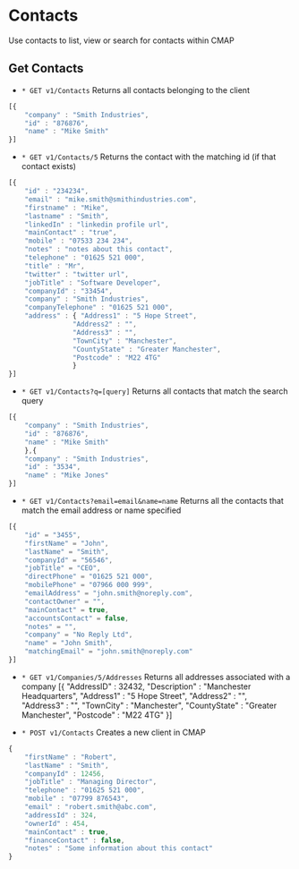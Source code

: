 # Contacts
Use contacts to list, view or search for contacts within CMAP

## Get Contacts
* `* GET v1/Contacts` Returns all contacts belonging to the client
```javascript
[{
	"company" : "Smith Industries",
	"id" : "876876",
	"name" : "Mike Smith"
}]
```

* `* GET v1/Contacts/5` Returns the contact with the matching id (if that contact exists)
```javascript
[{ 
	"id" : "234234",
	"email" : "mike.smith@smithindustries.com",
	"firstname" : "Mike",
	"lastname" : "Smith",
	"linkedIn" : "linkedin profile url",
	"mainContact" : "true",
	"mobile" : "07533 234 234",
	"notes" : "notes about this contact",
	"telephone" : "01625 521 000",
	"title" : "Mr",
	"twitter" : "twitter url",
	"jobTitle" : "Software Developer",
	"companyId" : "33454",
	"company" : "Smith Industries",
	"companyTelephone" : "01625 521 000",
	"address" : { "Address1" : "5 Hope Street",
				"Address2" : "",
				"Address3" : "",
				"TownCity" : "Manchester",
				"CountyState" : "Greater Manchester",
				"Postcode" : "M22 4TG" 
				}
}]
```

* `* GET v1/Contacts?q=[query]` Returns all contacts that match the search query
```javascript
[{
	"company" : "Smith Industries",
	"id" : "876876",
	"name" : "Mike Smith"
	},{
	"company" : "Smith Industries",
	"id" : "3534",
	"name" : "Mike Jones"
}]
```

* `* GET v1/Contacts?email=email&name=name` Returns all the contacts that match the email address or name specified
```javascript
[{
 	"id" = "3455",
	"firstName" = "John",
	"lastName" = "Smith",
	"companyId" = "56546",
	"jobTitle" = "CEO",
	"directPhone" = "01625 521 000",
	"mobilePhone" = "07966 000 999",
	"emailAddress" = "john.smith@noreply.com",
	"contactOwner" = "",
	"mainContact" = true,
	"accountsContact" = false,
	"notes" = "",
	"company" = "No Reply Ltd",
	"name" = "John Smith",
	"matchingEmail" = "john.smith@noreply.com"
}]
```

* `* GET v1/Companies/5/Addresses` Returns all addresses associated with a company
[{
"AddressID" : 32432,
"Description" : "Manchester Headquarters",
"Address1" : "5 Hope Street",
				"Address2" : "",
				"Address3" : "",
				"TownCity" : "Manchester",
				"CountyState" : "Greater Manchester",
				"Postcode" : "M22 4TG"
}]

* `* POST v1/Contacts` Creates a new client in CMAP
```javascript
{
	"firstName" : "Robert",
	"lastName" : "Smith",
	"companyId" : 12456,
	"jobTitle" : "Managing Director",
	"telephone" : "01625 521 000",
	"mobile" : "07799 876543",
	"email" : "robert.smith@abc.com",
	"addressId" : 324,
	"ownerId" : 454,
	"mainContact" : true,
	"financeContact" : false,
	"notes" : "Some information about this contact"
}
